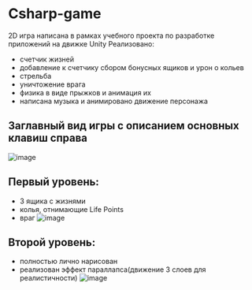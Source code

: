 # Csharp-game
2D игра написана в рамках учебного проекта по разработке приложений на движке Unity
Реализовано:
- счетчик жизней
- добавление к счетчику сбором бонусных ящиков и урон о кольев
- стрельба
- уничтожение врага
- физика в виде прыжков и анимация их
- написана музыка и анимировано движение персонажа

## Заглавный вид игры с описанием основных клавиш справа
![image](https://github.com/user-attachments/assets/f71f438f-9c47-45ef-8d23-83db7f58912a)

## Первый уровень:
- 3 ящика с жизнями
- колья, отнимающие Life Points
- враг
![image](https://github.com/user-attachments/assets/7e7426d6-4a87-42fa-a146-724e5839bced)

## Второй уровень:
- полностью лично нарисован
- реализован эффект параллапса(движение 3 слоев для реалистичности)
![image](https://github.com/user-attachments/assets/d9979f3a-57d2-4cb6-985c-a50a9c68af36)
